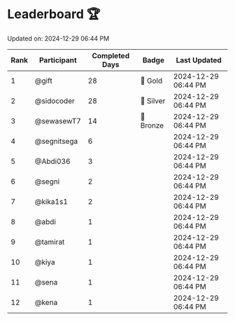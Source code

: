 # Leaderboard 🏆

Updated on: 2024-12-29 06:44 PM

| Rank | Participant       | Completed Days | Badge      | Last Updated         |
|------|-------------------|----------------|------------|----------------------|
| 1    | @gift             | 28             | 🏅 Gold     | 2024-12-29 06:44 PM |
| 2    | @sidocoder        | 28             | 🥈 Silver   | 2024-12-29 06:44 PM |
| 3    | @sewasewT7        | 14             | 🥉 Bronze   | 2024-12-29 06:44 PM |
| 4    | @segnitsega       | 6              |            | 2024-12-29 06:44 PM |
| 5    | @Abdi036          | 3              |            | 2024-12-29 06:44 PM |
| 6    | @segni            | 2              |            | 2024-12-29 06:44 PM |
| 7    | @kika1s1          | 2              |            | 2024-12-29 06:44 PM |
| 8    | @abdi             | 1              |            | 2024-12-29 06:44 PM |
| 9    | @tamirat          | 1              |            | 2024-12-29 06:44 PM |
| 10   | @kiya             | 1              |            | 2024-12-29 06:44 PM |
| 11   | @sena             | 1              |            | 2024-12-29 06:44 PM |
| 12   | @kena             | 1              |            | 2024-12-29 06:44 PM |
